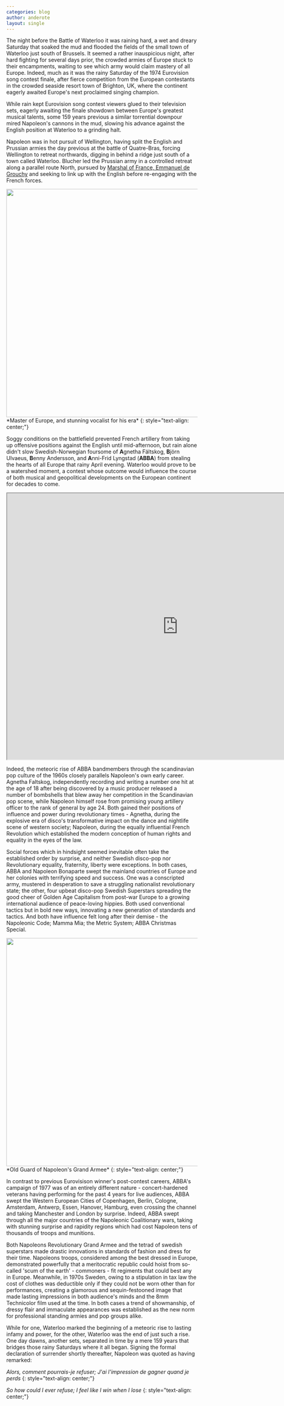 ```yaml
---
categories: blog
author: anderote
layout: single
---
```


The night before the Battle of Waterloo it was raining hard, a wet and dreary Saturday that soaked the mud and flooded the fields of the small town of Waterloo just south of Brussels. It seemed a rather inauspicious night, after hard fighting for several days prior, the crowded armies of Europe stuck to their encampments, waiting to see which army would claim mastery of all Europe. Indeed, much as it was the rainy Saturday of the 1974 Eurovision song contest finale, after fierce competition from the European contestants in the crowded seaside resort town of Brighton, UK, where the continent eagerly awaited Europe's next proclaimed singing champion.


While rain kept Eurovision song contest viewers glued to their television sets, eagerly awaiting the finale showdown between Europe's greatest musical talents, some 159 years previous a similar torrential downpour mired Napoleon's cannons in the mud, slowing his advance against the English position at Waterloo to a grinding halt.

Napoleon was in hot pursuit of Wellington, having split the English and Prussian armies the day previous at the battle of Quatre-Bras, forcing Wellington to retreat northwards, digging in behind a ridge just south of a town called Waterloo. Blucher led the Prussian army in a controlled retreat along a parallel route North, pursued by [Marshal of France, Emmanuel de Grouchy](https://en.wikipedia.org/wiki/Emmanuel_de_Grouchy,_marquis_de_Grouchy) and seeking to link up with the English before re-engaging with the French forces. 

<center>
	<img src="../../images/post-resources/napoleon.jpg" width="600" align="center">
</center>
*Master of Europe, and stunning vocalist for his era*
{: style="text-align: center;"}

Soggy conditions on the battlefield prevented French artillery from taking up offensive positions against the English until mid-afternoon, but rain alone didn't slow Swedish-Norwegian foursome of **A**gnetha Fältskog, **B**jörn Ulvaeus, **B**enny Andersson, and **A**nni-Frid Lyngstad (**ABBA**) from stealing the hearts of all Europe that rainy April evening. Waterloo would prove to be a watershed moment, a contest whose outcome would influence the course of both musical and geopolitical developments on the European continent for decades to come. 


<iframe title = "A map I made of the Battle of Waterloo, you can click most items to read a description of individual units or significant movements in the battle (marked by lines)" src="https://www.google.com/maps/d/embed?mid=1Pvv93u4tHfzjckG2TQHQtkU-oFM" width="900" height="700"></iframe>


Indeed, the meteoric rise of ABBA bandmembers through the scandinavian pop culture of the 1960s closely parallels Napoleon's own early career. Agnetha Faltskog, independently recording and writing a number one hit at the age of 18 after being discovered by a music producer released a number of bombshells that blew away her competition in the Scandinavian pop scene, while Napoleon himself rose from promising young artillery officer to the rank of general by age 24. Both gained their positions of influence and power during revolutionary times - Agnetha, during the explosive era of disco's transformative impact on the dance and nightlife scene of western society; Napoleon, during the equally influential French Revolution which established the modern conception of human rights and equality in the eyes of the law. 


Social forces which in hindsight seemed inevitable often take the established order by surprise, and neither Swedish disco-pop nor Revolutionary equality, fraternity, liberty were exceptions. In both cases, ABBA and Napoleon Bonaparte swept the mainland countries of Europe and her colonies with terrifying speed and success. One was a conscripted army, mustered in desperation to save a struggling nationalist revolutionary state; the other, four upbeat disco-pop Swedish Superstars spreading the good cheer of Golden Age Capitalism from post-war Europe to a growing international audience of peace-loving hippies. Both used conventional tactics but in bold new ways, innovating a new generation of standards and tactics. And both have influence felt long after their demise - the Napoleonic Code; Mamma Mia; the Metric System; ABBA Christmas Special.

<center>
	<img src="../../images/post-resources/ABBA.jpg" width="600" align="center">
</center>
*Old Guard of Napoleon's Grand Armee*
{: style="text-align: center;"}

In contrast to previous Eurovisison winner's post-contest careers, ABBA's campaign of 1977 was of an entirely different nature - concert-hardened veterans having performing for the past 4 years for live audiences, ABBA swept the Western European Cities of Copenhagen, Berlin, Cologne, Amsterdam, Antwerp, Essen, Hanover, Hamburg, even crossing the channel and taking Manchester and London by surprise. Indeed, ABBA swept through all the major countries of the Napoleonic Coalitionary wars, taking with stunning surprise and rapidity regions which had cost Napoleon tens of thousands of troops and munitions. 

Both Napoleons Revolutionary Grand Armee and the tetrad of swedish superstars made drastic innovations in standards of fashion and dress for their time. Napoleons troops, considered among the best dressed in Europe, demonstrated powerfully that a meritocratic republic could hoist from so-called 'scum of the earth' - commoners - fit regiments that could best any in Europe. Meanwhile, in 1970s Sweden, owing to a stipulation in tax law the cost of clothes was deductible only if they could not be worn other than for performances, creating a glamorous and sequin-festooned image that made lasting impressions in both audience's minds and the 8mm Technicolor film used at the time. In both cases a trend of showmanship, of dressy flair and immaculate appearances was established as the new norm for professional standing armies and pop groups alike. 

While for one, Waterloo marked the beginning of a meteoric rise to lasting infamy and power, for the other, Waterloo was the end of just such a rise. One day dawns, another sets, separated in time by a mere 159 years that bridges those rainy Saturdays where it all began. Signing the formal declaration of surrender shortly thereafter, Napoleon was quoted as having remarked:

*Alors, comment pourrais-je refuser;
J'ai l'impression de gagner quand je perds*
{: style="text-align: center;"}

*So how could I ever refuse; 
I feel like I win when I lose*
{: style="text-align: center;"}